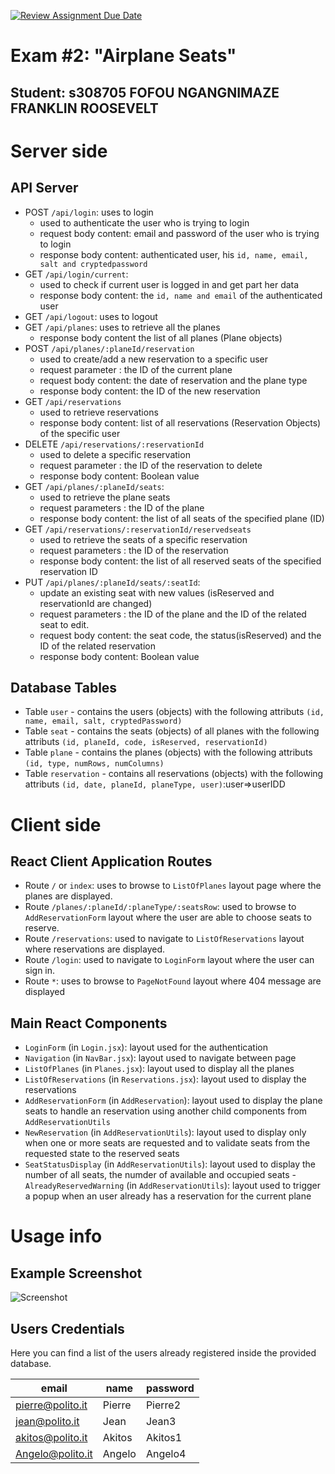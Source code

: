 [![Review Assignment Due Date](https://classroom.github.com/assets/deadline-readme-button-24ddc0f5d75046c5622901739e7c5dd533143b0c8e959d652212380cedb1ea36.svg)](https://classroom.github.com/a/Ij4wZ9xX)
# Exam #2: "Airplane Seats"

## Student: s308705 FOFOU NGANGNIMAZE FRANKLIN ROOSEVELT

# Server side

## API Server

- POST `/api/login`: uses to login 
  - used to authenticate the user who is trying to login
  - request body content: email and password of the user who is trying to login
  - response body content: authenticated user, his `id, name, email, salt and cryptedpassword`
- GET `/api/login/current`:
  - used to check if current user is logged in and get part her data
  - response body content: the `id, name and email` of the authenticated user 
- GET `/api/logout`: uses to logout
- GET `/api/planes`: uses to retrieve all the planes
  - response body content the list of all planes (Plane objects)
- POST `/api/planes/:planeId/reservation`
  - used to create/add a new reservation to a specific user
  - request parameter : the ID of the current plane
  - request body content: the date of reservation and the plane type
  - response body content: the ID of the new reservation 
- GET `/api/reservations`
  - used to retrieve reservations
  - response body content: list of all reservations (Reservation Objects) of the specific user
- DELETE `/api/reservations/:reservationId`
  - used to delete a specific reservation
  - request parameter : the ID of the reservation to delete
  - response body content: Boolean value
- GET `/api/planes/:planeId/seats`:
  - used to retrieve the plane seats
  - request parameters : the ID of the plane
  - response body content: the list of all seats of the specified plane (ID)
- GET `/api/reservations/:reservationId/reservedseats`
  - used to retrieve the seats of a specific reservation
  - request parameters : the ID of the reservation
  - response body content: the list of all reserved seats of the specified reservation ID
- PUT `/api/planes/:planeId/seats/:seatId`: 
  - update an existing seat with new values (isReserved and reservationId are changed)
  - request parameters : the ID of the plane and the ID of the related seat to edit.
  - request body content: the seat code, the status(isReserved) and the ID of the related reservation
  - response body content: Boolean value

## Database Tables

- Table `user` - contains the users (objects) with the following attributs `(id, name, email, salt, cryptedPassword)`
- Table `seat` - contains the seats (objects) of all planes with the following attributs `(id, planeId, code, isReserved, reservationId)`
- Table `plane` - contains the planes (objects) with the following attributs `(id, type, numRows, numColumns)`
- Table `reservation` - contains all reservations (objects) with the following attributs `(id, date, planeId, planeType, user)`:user=>userIDD 

# Client side


## React Client Application Routes

- Route `/` or `index`: uses to browse to `ListOfPlanes` layout page where the planes are displayed.
- Route `/planes/:planeId/:planeType/:seatsRow`: used to browse to `AddReservationForm` layout where the user are able to choose seats to reserve.
- Route `/reservations`: used to navigate to `ListOfReservations` layout where reservations are displayed.
- Route `/login`: used to navigate to `LoginForm` layout where the user can sign in.
- Route `*`: uses to browse to `PageNotFound` layout where 404 message are displayed

## Main React Components

- `LoginForm` (in `Login.jsx`): layout used for the authentication
- `Navigation` (in `NavBar.jsx`): layout used to navigate between page
- `ListOfPlanes` (in `Planes.jsx`): layout used to display all the planes
- `ListOfReservations` (in `Reservations.jsx`): layout used to display the reservations
- `AddReservationForm` (in `AddReservation`): layout used to display the plane seats to handle an reservation using another child components from `AddReservationUtils`
- `NewReservation` (in `AddReservationUtils`): layout used to display only when one or more seats are requested and to validate seats from the requested state to the reserved seats
- `SeatStatusDisplay` (in `AddReservationUtils`): layout used to display the number of all seats, the numder of available and occupied seats
-`AlreadyReservedWarning` (in `AddReservationUtils`): layout used to trigger a popup when an user already has a reservation for the current plane

# Usage info

## Example Screenshot

![Screenshot](./img/screenshot.jpg)

## Users Credentials

Here you can find a list of the users already registered inside the provided database.

|         email       |   name   |      password       |
|---------------------|----------|---------------------|
| pierre@polito.it    | Pierre   | Pierre2             |
| jean@polito.it      | Jean     | Jean3               | 
| akitos@polito.it    | Akitos   | Akitos1             |
| Angelo@polito.it    | Angelo   | Angelo4             |
